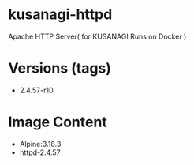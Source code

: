 # kusanagi-httpd

Apache HTTP Server( for KUSANAGI Runs on Docker )

# Versions (tags)

- 2.4.57-r10

# Image Content

- Alpine:3.18.3
- httpd-2.4.57

